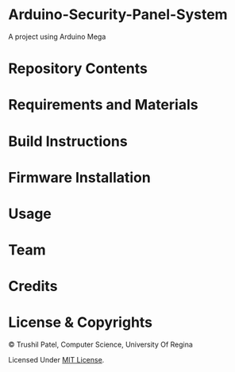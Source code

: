# Arduino-Security-Panel-System
A project using Arduino Mega

# Repository Contents

# Requirements and Materials


# Build Instructions

# Firmware Installation

# Usage

# Team

# Credits

# License & Copyrights

© Trushil Patel, Computer Science, University Of Regina

Licensed Under [MIT License](LICENSE).








